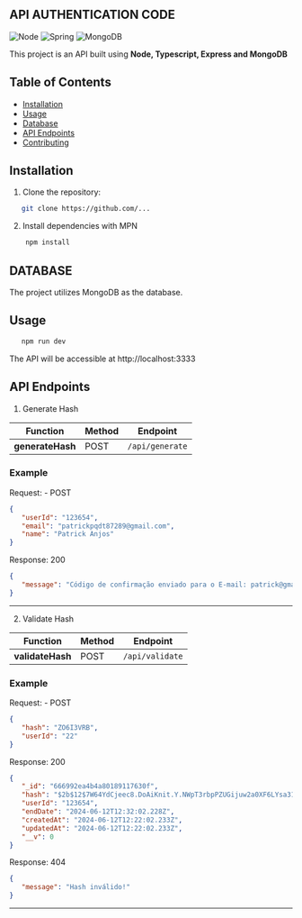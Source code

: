 ## API AUTHENTICATION CODE

![Node](https://img.shields.io/badge/nodejs_-green.svg?style=for-the-badge&logo=node&logoColor=&color=darkgreen)
![Spring](https://img.shields.io/badge/express_-black.svg?style=for-the-badge&logo=express&logoColor=white)
![MongoDB](https://img.shields.io/badge/mongodb-%236DB11F.svg?style=for-the-badge&logo=mongodb&logoColor=white&color=darkgreen)

This project is an API built using **Node, Typescript, Express and MongoDB**

## Table of Contents

-  [Installation](#installation)
-  [Usage](#usage)
-  [Database](#database)
-  [API Endpoints](#api-endpoints)
-  [Contributing](#contributing)

## Installation

1. Clone the repository:

```bash
   git clone https://github.com/...
```

2. Install dependencies with MPN

```bash
    npm install
```


## DATABASE

The project utilizes MongoDB as the database.

## Usage

```sh
   npm run dev
```

The API will be accessible at http://localhost:3333

## API Endpoints

1. Generate Hash

| Function         | Method | Endpoint        |
| ---------------- | ------ | --------------- |
| **generateHash** | POST   | `/api/generate` |

### Example

Request: - POST

```json
{
   "userId": "123654",
   "email": "patrickpqdt87289@gmail.com",
   "name": "Patrick Anjos"
}
```

Response: 200

```json
{
   "message": "Código de confirmação enviado para o E-mail: patrick@gmail.com"
}
```

---

2. Validate Hash

| Function         | Method | Endpoint        |
| ---------------- | ------ | --------------- |
| **validateHash** | POST   | `/api/validate` |

### Example

Request: - POST

```json
{
   "hash": "ZO6I3VRB",
   "userId": "22"
}
```

Response: 200

```json
{
   "_id": "666992ea4b4a80189117630f",
   "hash": "$2b$12$7W64YdCjeec8.DoAiKnit.Y.NWpT3rbpPZUGijuw2a0XF6LYsa31G",
   "userId": "123654",
   "endDate": "2024-06-12T12:32:02.228Z",
   "createdAt": "2024-06-12T12:22:02.233Z",
   "updatedAt": "2024-06-12T12:22:02.233Z",
   "__v": 0
}
```

Response: 404

```json
{
   "message": "Hash inválido!"
}
```

---
